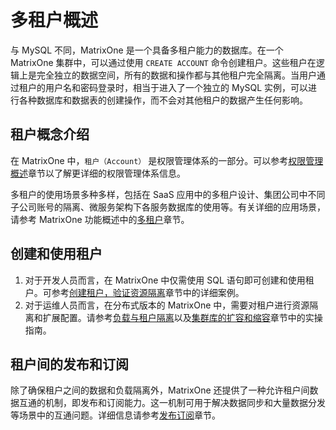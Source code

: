 # 多租户概述

与 MySQL 不同，MatrixOne 是一个具备多租户能力的数据库。在一个 MatrixOne 集群中，可以通过使用 `CREATE ACCOUNT` 命令创建租户。这些租户在逻辑上是完全独立的数据空间，所有的数据和操作都与其他租户完全隔离。当用户通过租户的用户名和密码登录时，相当于进入了一个独立的 MySQL 实例，可以进行各种数据库和数据表的创建操作，而不会对其他租户的数据产生任何影响。

## 租户概念介绍

在 MatrixOne 中，`租户（Account）` 是权限管理体系的一部分。可以参考[权限管理概述](../../Security/role-priviledge-management/about-privilege-management.md)章节以了解更详细的权限管理体系信息。

多租户的使用场景多种多样，包括在 SaaS 应用中的多租户设计、集团公司中不同子公司账号的隔离、微服务架构下各服务数据库的使用等。有关详细的应用场景，请参考 MatrixOne 功能概述中的[多租户](../../Overview/feature/key-feature-multi-accounts.md)章节。

## 创建和使用租户

1. 对于开发人员而言，在 MatrixOne 中仅需使用 SQL 语句即可创建和使用租户。可参考[创建租户，验证资源隔离](../../Security/how-tos/quick-start-create-account.md)章节中的详细案例。
2. 对于运维人员而言，在分布式版本的 MatrixOne 中，需要对租户进行资源隔离和扩展配置。请参考[负载与租户隔离](../../Deploy/mgmt-cn-group-using-proxy.md)以及[集群库的扩容和缩容](../../Deploy/MatrixOne-cluster-Scale.md)章节中的实操指南。

## 租户间的发布和订阅

除了确保租户之间的数据和负载隔离外，MatrixOne 还提供了一种允许租户间数据互通的机制，即发布和订阅能力。这一机制可用于解决数据同步和大量数据分发等场景中的互通问题。详细信息请参考[发布订阅](pub-sub-overview.md)章节。
